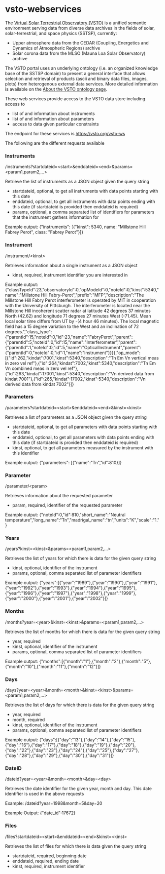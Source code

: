 # vsto-webservices
The [Virtual Solar Terrestrial Observatory (VSTO)](https://vsto.org "VSTO Portal") is a unified semantic environment serving data from diverse data archives in the fields of solar, solar-terrestrial, and space physics (SSTSP), currently:

* Upper atmosphere data from the CEDAR (Coupling, Energetics and Dynamics of Atmospheric Regions) archive
* Solar corona data from the MLSO (Mauna Loa Solar Observatory) archive

The VSTO portal uses an underlying ontology (i.e. an organized knowledge base of the SSTSP domain) to present a general interface that allows selection and retrieval of products (ascii and binary data files, images, plots) from heterogenous external data services. More detailed information is available on the [About the VSTO ontology page](https://www.vsto.org/ontology "VSTO Ontology").

These web services provide access to the VSTO data store including access to
* list of and information about instruments
* list of and information about parameters
* access to data given particular constraints

The endpoint for these services is https://vsto.org/vsto-ws

The following are the different requests available

### Instruments
/instruments?startdateid=&lt;start&gt;&enddateid=&lt;end&gt;&params=&lt;param1,param2,...&gt;

Retrieve the list of instruments as a JSON object given the query string
* startdateid, optional, to get all instruments with data points starting with this date
* enddateid, optional, to get all instruments with data points ending with this date (if startdateid is provided then enddateid is required)
* params, optional, a comma separated list of identifiers for parameters that the instrument gathers information for

Example output: \{"instruments": \[\{"kinst": 5340, name: "Millstone Hill Fabrey Perot", class: "Fabrey Perot"\}\]\}

### Instrument
/instrument/&lt;kinst&gt;

Retrieves information about a single instrument as a JSON object
* kinst, required, instrument identifier you are interested in

Example output: \{"classTypeId":23,"observatoryId":0,"opModeId":0,"noteId":0,"kinst":5340,"name":"Millstone Hill Fabry-Perot","prefix":"MFP","description":"The Millstone Hill Fabry Perot interferometer is operated by MIT in cooperation with the University of Pittsburgh. The interferometer is located near the Millstone Hill incoherent scatter radar at latitude 42 degrees 37 minutes North (42.62) and longitude 71 degrees 27 minutes West (-71.45). Mean local solar time differs from UT by -(4 hour 46 minutes). The local magnetic field has a 15 degree variation to the West and an inclination of 72 degrees.","class_type":\{"parentId":15,"noteId":0,"id":23,"name":"FabryPerot","parent":\{"parentId":5,"noteId":0,"id":15,"name":"Interferometer","parent":\{"parentId":1,"noteId":0,"id":5,"name":"OpticalInstrument","parent":\{"parentId":0,"noteId":0,"id":1,"name":"Instrument"\}\}\}\},"op_mode":\[\{"id":262,"kindat":7001,"kinst":5340,"description":"Tn Em Vn vertical meas in zero vel ref"\},\{"id":264,"kindat":7002,"kinst":5340,"description":"Tn Em Vn combined meas in zero vel ref"\},\{"id":263,"kindat":17001,"kinst":5340,"description":"Vn derived data from kindat 7001"\},\{"id":265,"kindat":17002,"kinst":5340,"description":"Vn derived data from kindat 7002"\}\]\}

### Parameters
/parameters?startdateid=&lt;start&gt;&enddateid=&lt;end&gt;&kinst=&lt;kinst&gt;

Retrieves a list of parameters as a JSON object given the query string
* startdateid, optional, to get all parameters with data points starting with this date
* enddateid, optional, to get all parameters with data points ending with this date (if startdateid is provided then enddateid is required)
* kinst, optional, to get all parameters measured by the instrument with this identifier

Example output: \{"parameters": \[\{"name":"Tn","id":810\}\]\}

### Parameter
/parameter/&lt;param&gt;

Retrieves information about the requested parameter
* param, required, identifier of the requested parameter

Example output: \{"noteId":0,"id":810,"short_name":"Neutral temperature","long_name":"Tn","madrigal_name":"tn","units":"K","scale":"1."\}

### Years
/years?kinst=&lt;kinst&gt;&params=&lt;param1,param2,...&gt;

Retrieves the list of years for which there is data for the given query string
* kinst, optional, identifier of the instrument
* params, optional, comma separated list of parameter identifiers

Example output: \{"years":\[\{"year":"1989"\},\{"year":"1990"\},\{"year":"1991"\},\{"year":"1992"\},\{"year":"1993"\},\{"year":"1994"\},\{"year":"1995"\},\{"year":"1996"\},\{"year":"1997"\},\{"year":"1998"\},\{"year":"1999"\},\{"year":"2000"\},\{"year":"2001"\},\{"year":"2002"\}\]\}

### Months
/months?year=&lt;year&gt;&kinst=&lt;kinst&gt;&params=&lt;param1,param2,...&gt;

Retrieves the list of months for which there is data for the given query string
* year, required
* kinst, optional, identifier of the instrument
* params, optional, comma separated list of parameter identifiers

Example output: \{"months":\[\{"month":"1"\},\{"month":"2"\},\{"month":"5"\},\{"month":"10"\},\{"month":"11"\},\{"month":"12"\}\]\}

### Days
/days?year=&lt;year&gt;&month=&lt;month&gt;&kinst=&lt;kinst&gt;&params=&lt;param1,param2,...&gt;

Retrieves the list of days for which there is data for the given query string
* year, required
* month, required
* kinst, optional, identifier of the instrument
* params, optional, comma separated list of parameter identifiers

Example output: \{"days":\[\{"day":"13"\},\{"day":"14"\},\{"day":"15"\},\{"day":"16"\},\{"day":"17"\},\{"day":"18"\},\{"day":"19"\},\{"day":"20"\},\{"day":"22"\},\{"day":"23"\},\{"day":"24"\},\{"day":"25"\},\{"day":"27"\},\{"day":"28"\},\{"day":"29"\},\{"day":"30"\},\{"day":"31"\}\]\}

### DateID
/dateid?year=&lt;year&gt;&month=&lt;month&gt;&day=&lt;day&gt;

Retrieves the date identifier for the given year, month and day. This date identifier is used in the above requests

Example:
/dateid?year=1998&month=5&day=20

Example Output: \{"date_id":17672\}

### Files
/files?startdateid=&lt;start&gt;&enddateid=&lt;end&gt;&kinst=&lt;kinst&gt;

Retrieves the list of files for which there is data given the query string
* startdateid, required, beginning date
* enddateid, required, ending date
* kinst, required, instrument identifier
